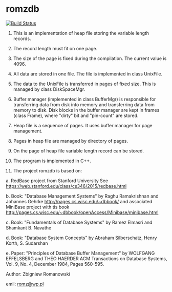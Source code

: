 # romzdb

[![Build Status](https://travis-ci.org/romz-pl/romzdb.svg?branch=master)](https://travis-ci.org/romz-pl/romzdb)

1. This is an implementation of heap file storing the variable length records.

2. The record length must fit on one page. 

3. The size of the page is fixed during the compilation. The current value is 4096.

4. All data are stored in one file. The file is implemented in class UnixFile.

5. The data to the UnixFile is transferred in pages of fixed size. This is managed by class DiskSpaceMgr.

6. Buffer manager (implemented in class BufferMgr) is responsible for transferring data from disk into memory and transferring data from memory to disk. Disk blocks in the buffer manager are kept in frames (class Frame), where "dirty" bit and "pin-count" are stored.

7. Heap file is a sequence of pages. It uses buffer manager for page management. 

8. Pages in heap file are managed by directory of pages. 

9. On the page of heap file variable length record can be stored. 

10. The program is implemented in C++.

11. The project romzdb is based on: 

a. RedBase project from Stanford University
   See https://web.stanford.edu/class/cs346/2015/redbase.html

b. Book: "Database Management Systems" by Raghu Ramakrishnan and Johannes Gehrke
   http://pages.cs.wisc.edu/~dbbook/
   and associated MiniBase project with tis book
   http://pages.cs.wisc.edu/~dbbook/openAccess/Minibase/minibase.html

c. Book: "Fundamentals of Database Systems" by Ramez Elmasri and Shamkant B. Navathe

d. Book: "Database System Concepts" by Abraham Silberschatz, Henry Korth, S. Sudarshan 

e. Paper: "Principles of Database Buffer Management" by WOLFGANG EFFELSBERG and THEO HAERDER
   ACM Transactions on Database Systems, Vol. 9, No. 4, December 1984, Pages 560-595.


Author: Zbigniew Romanowski

emil: romz@wp.pl

